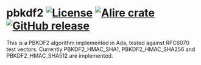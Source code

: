 pbkdf2
[![License](https://img.shields.io/github/license/AntonMeep/pbkdf2.svg?color=blue)](https://github.com/AntonMeep/pbkdf2/blob/master/LICENSE.txt)
[![Alire crate](https://img.shields.io/endpoint?url=https://alire.ada.dev/badges/pbkdf2.json)](https://alire.ada.dev/crates/pbkdf2.html)
[![GitHub release](https://img.shields.io/github/release/AntonMeep/pbkdf2.svg)](https://github.com/AntonMeep/pbkdf2/releases/latest)
=======

This is a PBKDF2 algorithm implemented in Ada, tested against RFC6070 test
vectors. Currently PBKDF2_HMAC_SHA1, PBKDF2_HMAC_SHA256 and PBKDF2_HMAC_SHA512
are implemented.
